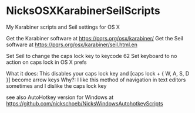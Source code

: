 # NicksOSXKarabinerSeilScripts
My Karabiner scripts and Seil settings for OS X

Get the Karabiner software at https://pqrs.org/osx/karabiner/
Get the Seil software at https://pqrs.org/osx/karabiner/seil.html.en

Set Seil to change the caps lock key to keycode 62
Set keyboard to no action on caps lock in OS X prefs

What it does: This disables your caps lock key and [caps lock + { W, A, S, D }] become arrow keys
Why?: I like this method of navigation in text editors sometimes and I dislike the caps lock key

see also AutoHotkey version for Windows at https://github.com/nickschoeb/NicksWindowsAutohotkeyScripts
